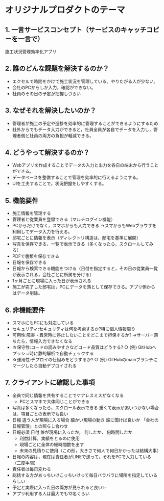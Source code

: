 # オリジナルプロダクトのテーマ

## 1. 一言サービスコンセプト（サービスのキャッチコピーを一言で）
施工状況管理効率化アプリ
## 2. 誰のどんな課題を解決するのか？
- エクセルで時間をかけて施工状況を管理している。やりたがる人が少ない。
- 会社のPCからしか入力，確認ができない。
- 社員のその日の予定が把握しづらい
## 3. なぜそれを解決したいのか？
- 管理者が施工の予定や進捗を効率的に管理することができるようにするため
- 社外からでもデータ入力ができると，社員全員が各自でデータを入力し，管理者側と社員の両方の負担が軽減できる。
## 4. どうやって解決するのか？
- Webアプリを作成することでデータの入力と出力を各自の端末から行うことができる。
- データベースを整備することで管理を効率的に行えるようにする。
- UIを工夫することで，状況把握をしやすくする。
## 5. 機能要件
- 施工情報を管理する
- 管理者と従業員を登録できる（マルチログイン機能）
- PCからだけでなく，スマホからも入力できる
→スマからもWebブラウザを利用してデータ入力を行える。
- 邸宅ごとに情報を表示（ディレクトリ構造は，邸宅を基準に展開）
- 写真を保存できる，一覧で表示できる（多くなったら，スクロールしてみる）
- PDFで書類を保存できる
- 日報を保存できる
- 日報から検索できる機能をつける（日付を指定すると，その日の従業員一覧が表示される，会社ごとに所属を分ける）
- 1ヶ月ごとに現場に入った日が表示される
- 施工が完了した邸宅は，PCにデータを落として保存できる。アプリ側からはデータ削除。
## 6. 非機能要件
- スマホにもPCにも対応している
- セキュリティ:セキュリティは何を考慮するか?特に個人情報周り
- 可用性:障害・異常時に停止しないことをどこまで担保するか?
→サーバー落ちたら，情報入力できなくなる
- ☆保守性:コードの読みやすさなどコード品質はどうする?
○ (例) GitHubへプッシュ時に静的解析で自動チェックする
- ☆運用性:デプロイの仕組みをどうするか?
○ (例) GitHubのmainブランチにマージしたら自動デプロイされる
## 7. クライアントに確認した事項
- 全員で同じ情報を共有することでケアレスミスがなくなる
  - PCとスマホで大体同じことができる
- 写真は多くなったら，スクロール表示できる
重くて表示が追いつかない場合は，項目ごとの表示でも良い
- 日報
違う人が現場に入る場合
細かい現場の動き
誰に聞けば良いか
「会社の日報管理」との照らし合わせ
- 日報必須
日付
誰が現場に入ったか，
何したか，
何時間したか
  - 利益計算，実績をとるのに使用
  - 現場ごとに全体の総時間数を出す
  - 未来の見積りに使用（この形，大きさで何人で何日かかったは結構大事）
- 日報の内容は，現在は責任者がLINEで送って，それをPCで入力している（二度手間）
- 責任者は毎日変わる
- 総括する方があっちいけこっちいけって毎日バラバラに場所を指定しているらしい
- 予定と実際に入った日の両方が見られると良い✨
- アプリ利用する人は最大でも12名くらい
